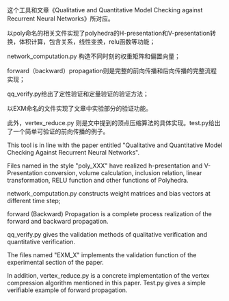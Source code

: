 这个工具和文章《Qualitative and Quantitative Model Checking against Recurrent Neural Networks》所对应。

以poly命名的相关文件实现了polyhedra的H-presentation和V-presentation转换，体积计算，包含关系，线性变换，relu函数等功能；

network_computation.py 构造不同时刻的权重矩阵和偏置向量；

forward（backward）propagation则是完整的前向传播和后向传播的完整流程实现；

qq_verify.py给出了定性验证和定量验证的验证方法；

以EXM命名的文件实现了文章中实验部分的验证功能。

此外，vertex_reduce.py 则是文中提到的顶点压缩算法的具体实现。test.py给出了一个简单可验证的前向传播的例子。



This tool is in line with the paper entitled  "Qualitative and Quantitative Model Checking Against Recurrent Neural Networks".  
 
Files named in the style "poly_XXX" have realized h-presentation and V-Presentation conversion, volume calculation, inclusion relation, linear transformation, RELU function and other functions of Polyhedra.  
 
network_computation.py constructs weight matrices and bias vectors at different time step;  
 
forward (Backward) Propagation is a complete process realization of the forward and backward propagation.  
 
qq_verify.py gives the validation methods of qualitative verification and quantitative verification.  
 
The files named "EXM_X" implements the validation function of the experimental section of the paper.  
 
In addition, vertex_reduce.py is a concrete implementation of the vertex compression algorithm mentioned in this paper.  Test.py gives a simple verifiable example of forward propagation. 
